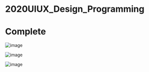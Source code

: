 # 2020UIUX_Design_Programming

# Complete
![image](https://user-images.githubusercontent.com/70833455/140648812-96798b57-0bda-470c-b5b7-25cb5432794c.png)

![image](https://user-images.githubusercontent.com/70833455/135844628-ef0575c7-fda4-4a1d-8284-b12727534da8.png)

![image](https://user-images.githubusercontent.com/70833455/135844725-996aee3c-9fcc-4f05-aa05-f234e8b28112.png)

